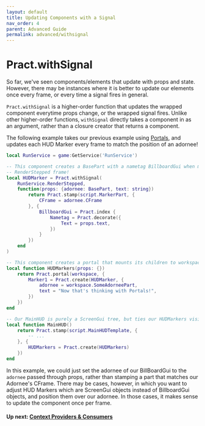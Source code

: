 ```yaml
---
layout: default
title: Updating Components with a Signal
nav_order: 4
parent: Advanced Guide
permalink: advanced/withsignal
---
```


# Pract.withSignal

So far, we've seen components/elements that update with props and state. However, there may be instances where it is better to update our elements once every frame, or every time a signal fires in general.

`Pract.withSignal` is a higher-order function that updates the wrapped component everytime props change, or the wrapped signal fires. Unlike other higher-order functions, `withSignal` directly takes a component in as an argument, rather than a closure creator that returns a component.

The following example takes our previous example using [Portals](./portals), and updates each HUD Marker every frame to match the position of an adornee!
```lua
local RunService = game:GetService('RunService')

-- This component creates a BasePart with a nametag BillboardGui when mounted, which redraws every
-- RenderStepped frame!
local HUDMarker = Pract.withSignal(
    RunService.RenderStepped,
    function(props: {adornee: BasePart, text: string})
        return Pract.stamp(script.MarkerPart, {
            CFrame = adornee.CFrame
        }, {
            BillboardGui = Pract.index {
                Nametag = Pract.decorate({
                    Text = props.text,
                })
            }
        })
    end
)

-- This component creates a portal that mounts its children to workspace instead of our GUI tree!
local function HUDMarkers(props: {})
    return Pract.portal(workspace, {
        Marker1 = Pract.create(HUDMarker, {
            adornee = workspace.SomeAdorneePart,
            text = "Now that's thinking with Portals!",
        })
    })
end

-- Our MainHUD is purely a ScreenGui tree, but ties our HUDMarkers visibility to its visibility!
local function MainHUD()
    return Pract.stamp(script.MainHUDTemplate, {
        -- ...
    }, {
        HUDMarkers = Pract.create(HUDMarkers)
    })
end
```

In this example, we could just set the adornee of our BillBoardGui to the `adornee` passed through props, rather than stamping a part that matches our Adornee's CFrame. There may be cases, however, in which you want to adjust HUD Markers which are ScreenGui objects instead of BillboardGui objects, and position them over our adornee. In those cases, it makes sense to update the component once per frame.

#### Up next: [Context Providers & Consumers](./contextproviders)